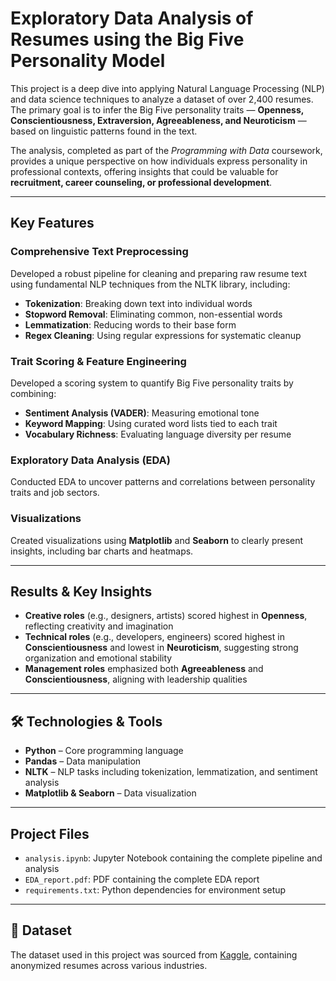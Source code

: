 #  Exploratory Data Analysis of Resumes using the Big Five Personality Model

This project is a deep dive into applying Natural Language Processing (NLP) and data science techniques to analyze a dataset of over 2,400 resumes. The primary goal is to infer the Big Five personality traits — **Openness, Conscientiousness, Extraversion, Agreeableness, and Neuroticism** — based on linguistic patterns found in the text.

The analysis, completed as part of the *Programming with Data* coursework, provides a unique perspective on how individuals express personality in professional contexts, offering insights that could be valuable for **recruitment, career counseling, or professional development**.

---

##  Key Features

###  Comprehensive Text Preprocessing
Developed a robust pipeline for cleaning and preparing raw resume text using fundamental NLP techniques from the NLTK library, including:
- **Tokenization**: Breaking down text into individual words  
- **Stopword Removal**: Eliminating common, non-essential words  
- **Lemmatization**: Reducing words to their base form  
- **Regex Cleaning**: Using regular expressions for systematic cleanup  

###  Trait Scoring & Feature Engineering
Developed a scoring system to quantify Big Five personality traits by combining:
- **Sentiment Analysis (VADER)**: Measuring emotional tone  
- **Keyword Mapping**: Using curated word lists tied to each trait  
- **Vocabulary Richness**: Evaluating language diversity per resume  

###  Exploratory Data Analysis (EDA)
Conducted EDA to uncover patterns and correlations between personality traits and job sectors.

###  Visualizations
Created visualizations using **Matplotlib** and **Seaborn** to clearly present insights, including bar charts and heatmaps.

---

##  Results & Key Insights

- **Creative roles** (e.g., designers, artists) scored highest in **Openness**, reflecting creativity and imagination  
- **Technical roles** (e.g., developers, engineers) scored highest in **Conscientiousness** and lowest in **Neuroticism**, suggesting strong organization and emotional stability  
- **Management roles** emphasized both **Agreeableness** and **Conscientiousness**, aligning with leadership qualities

---

## 🛠 Technologies & Tools

- **Python** – Core programming language  
- **Pandas** – Data manipulation  
- **NLTK** – NLP tasks including tokenization, lemmatization, and sentiment analysis  
- **Matplotlib & Seaborn** – Data visualization  

---

##  Project Files

- `analysis.ipynb`: Jupyter Notebook containing the complete pipeline and analysis
- `EDA_report.pdf`: PDF containing the complete EDA report
- `requirements.txt`: Python dependencies for environment setup  

---

## 📄 Dataset

The dataset used in this project was sourced from [Kaggle](https://www.kaggle.com/), containing anonymized resumes across various industries.


